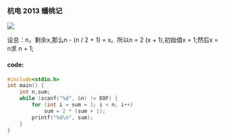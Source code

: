 ### 杭电 2013 蟠桃记

![](https://wcowboy-1258563652.cos.ap-chengdu.myqcloud.com/img/2013%20%E8%9F%A0%E6%A1%83%E8%AE%B0.png)

设总：n，剩余x,那么n - (n / 2 + 1) = x。所以n = 2 (x + 1),初始值x = 1;然后x = n求 n + 1;

#### code:

```c
#include<stdio.h>
int main() {
	int n,sum;
	while (scanf("%d", &n) != EOF) {
		for (int i = sum = 1; i < n; i++)
			sum = 2 * (sum + 1);
		printf("%d\n", sum);
	}
}
```

